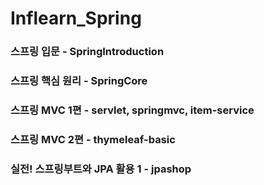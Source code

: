 # Inflearn_Spring



### 스프링 입문 - SpringIntroduction

### 스프링 핵심 원리 - SpringCore

### 스프링 MVC 1편 - servlet, springmvc, item-service

### 스프링 MVC 2편 - thymeleaf-basic

### 실전! 스프링부트와 JPA 활용 1 - jpashop
